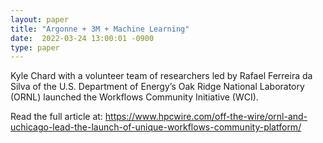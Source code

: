 ```yaml
---
layout: paper
title: "Argonne + 3M + Machine Learning"
date:  2022-03-24 13:00:01 -0900
type: paper
---
```

Kyle Chard with a volunteer team of researchers led by Rafael Ferreira da Silva of the U.S. Department of Energy’s Oak Ridge National Laboratory (ORNL) launched the Workflows Community Initiative (WCI).

Read the full article at: https://www.hpcwire.com/off-the-wire/ornl-and-uchicago-lead-the-launch-of-unique-workflows-community-platform/